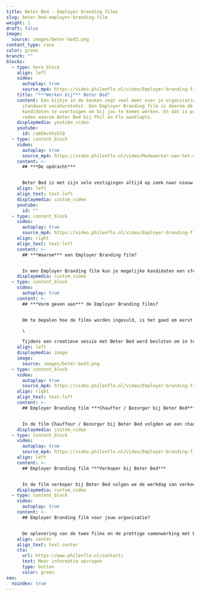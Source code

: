 ```yaml
---
title: Beter Bed - Employer branding films
slug: beter-bed-employer-branding-film
weight: 1
draft: false
image:
  source: images/beter-bed3.png
content_type: case
color: green
branch: ""
blocks:
  - type: hero_block
    align: left
    video:
      autoplay: true
      source_mp4: https://video.philenflo.nl/video/Employer-branding-film-Beter-Bed-Logistiek.mp4
    title: "***Werken bij*** Beter Bed"
    content: Een kijkje in de keuken zegt veel meer over je organisatie dan een
      standaard vacaturetekst. Een Employer Branding film is daarom dé manier om
      kandidaten te overtuigen om bij jou te komen werken. En dat is precies de
      reden waarom Beter Bed bij Phil en Flo aanklopte.
    displaymedia: youtube_video
    youtube:
      id: /a6EHvtKzGlQ
  - type: content_block
    video:
      autoplay: true
      source_mp4: https://video.philenflo.nl/video/Medewerker-aan-het-woord-Beter-Bed-Verkoper1.mp4
    content: >-
      ## ***De opdracht***


      Beter Bed is met zijn vele vestigingen altijd op zoek naar nieuw talent. Om de vacatures snel in te vullen, is Phil & Flo gevraagd om mee te denken over de inzet van video hierbij. Met een Employer Branding film krijgt Beter Bed de middelen om de doelgroep te bereiken op een onderscheidende manier.
    align: left
    align_text: text-left
    displaymedia: custom_video
    youtube:
      id: ""
  - type: content_block
    video:
      autoplay: true
      source_mp4: https://video.philenflo.nl/video/Employer-branding-film-Beter-Bed-Logistiek.mp4
    align: right
    align_text: text-left
    content: >-
      ## ***Waarom*** een Employer Branding film?


      In een Employer Branding film kun je mogelijke kandidaten een sfeervolle blik geven over de organisatie. Het werkt goed om dagelijkse werkzaamheden te laten zien, maar ook alle leuke dingen tijdens werk, in de pauze of na het werk, zoals een gezellige borrel of sporten, en welke doorgroeimogelijkheden er zijn binnen het bedrijf. Met de juiste mix van beelden van de werkvloer, interviews die we houden met huidige werknemers en passende achtergrondmuziek, enthousiasmeer en motiveer je kandidaten om te solliciteren.
    displaymedia: custom_video
  - type: content_block
    video:
      autoplay: true
    content: >-
      ## ***Vorm geven aan*** de Employer Branding films?


      Om te bepalen hoe de films worden ingevuld, is het goed om eerst te inventariseren: Wat zijn de doelstellingen? Welke vacatures gaan we gebruiken? Wat is interessant is om te zien voor de kijker? \

      \

      Tijdens een creatieve sessie met Beter Bed werd besloten om in te gaan op de vacatures Chauffeur / Bezorger én Verkoper bij Beter Bed. Echte medewerkers komen aan het woord om te vertellen over het leukste aan hun baan bij Beter Bed. Zij nemen ons mee in hun werkdag. Voor een krachtige, relevante video, is een lengte van maximaal 1 minuut perfect. Het totale concept deelden we met de klant en we kregen een GO! Tijdens een dynamische opnamedag op locatie bij Beter Bed, onderweg naar een klant én bij de klant thuis, schoten we toffe beelden. De edit kon beginnen!
    align: left
    displaymedia: image
    image:
      source: images/beter-bed3.png
  - type: content_block
    video:
      autoplay: true
      source_mp4: https://video.philenflo.nl/video/Employer-branding-film-Beter-Bed-Logistiek.mp4
    align: right
    align_text: text-left
    content: >-
      ## Employer Branding film ***Chauffer / Bezorger bij Beter Bed***


      In de film Chauffeur / Bezorger bij Beter Bed volgden we een chauffeur tijdens een werkdag. De werkzaamheden komen in beeld, maar ook de chauffeur en bijrijder komen aan het woord. De kijker, de ideale kandidaat, moet zich kunnen herkennen in de werknemers in de video. Belangrijk was om goed naar voren te laten komen wat voor profiel de geschikte kandidaat heeft: service- en klantgericht, een aanpakker, samenwerker en iemand met eigenaarschap. Tobias en Jeffrey vertellen je alles over hun baan bij Beter Bed!
    displaymedia: custom_video
  - type: content_block
    video:
      autoplay: true
      source_mp4: https://video.philenflo.nl/video/Employer-branding-film-Beter-Bed-Verkoper.mp4
    align: left
    content: >-
      ## Employer Branding film ***Verkoper bij Beter Bed***


      In de film verkoper bij Beter Bed volgen we de werkdag van verkoopster Amanda, filiaalhouder Dave en slaapadviseur Roshan. Zij vertellen je over dagelijkse werkzaamheden, uitdagingen tijdens het werk, wat het zo leuk maakt, de kansen en (doorgroei)mogelijkheden. Maar niet alleen de medewerkers komen in beeld, ook de sfeer die er hangt is belangrijk om een goed beeld te geven van het werk als Verkoper bij Beter Bed.
    displaymedia: custom_video
  - type: content_block
    video:
      autoplay: true
    content: >-
      ## Employer Branding film voor jouw organisatie?


      De oplevering van de twee films en de prettige samenwerking met Beter Bed, vierden we met taart! Ben jij benieuwd hoe een Employer Branding film jouw organisatie kan helpen aan nieuw talent? Maak gebruik van ons gratis, vrijblijvend adviesgesprek. Onze experts denken graag met je mee!
    align: center
    align_text: text-center
    cta:
      url: https://www.philenflo.nl/contact/
      text: Meer informatie opvragen
      type: button
      color: green
seo:
  noindex: true
---
```

